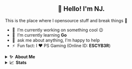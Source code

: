 <h2 align="center">👋 Hello! I'm NJ.</h2>

This is the place where I opensource stuff and break things :rofl:

- 🔭 &nbsp;I’m currently working on something cool :wink:
- 🌱 &nbsp;I’m currently learning **Go**
- 💬 &nbsp;ask me about anything, I'm happy to help
- ⚡ &nbsp;Fun fact: I ❤️ PS Gaming (Online ID: **ESCYB3R**)

<details>
  <summary><b>✨&nbsp;&nbsp;About&nbsp;Me</b></summary>
  <br/>
  
  I am a Full Stack Developer with 2+ years of experience in developing web applications.</p>
</details>

<details>
  <summary><b>📈&nbsp;&nbsp;Stats</b></summary>
  <br/>
  
  <!--START_SECTION:waka-->

```text
Go     39 mins         █████████████████████▒░░░   84.88 %
SQL    3 mins          ██░░░░░░░░░░░░░░░░░░░░░░░   07.57 %
PHP    3 mins          ██░░░░░░░░░░░░░░░░░░░░░░░   07.55 %
Twig   0 secs          ░░░░░░░░░░░░░░░░░░░░░░░░░   00.00 %
```

<!--END_SECTION:waka-->
</details>
